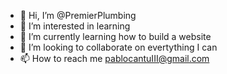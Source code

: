 - 👋 Hi, I’m @PremierPlumbing
- 👀 I’m interested in learning
- 🌱 I’m currently learning how to build a website
- 💞️ I’m looking to collaborate on evertything I can
- 📫 How to reach me pablocantuIII@gmail.com


<!---
PremierPlumbing/PremierPlumbing is a ✨ special ✨ repository because its `README.md` (this file) appears on your GitHub profile.
You can click the Preview link to take a look at your changes.
--->
